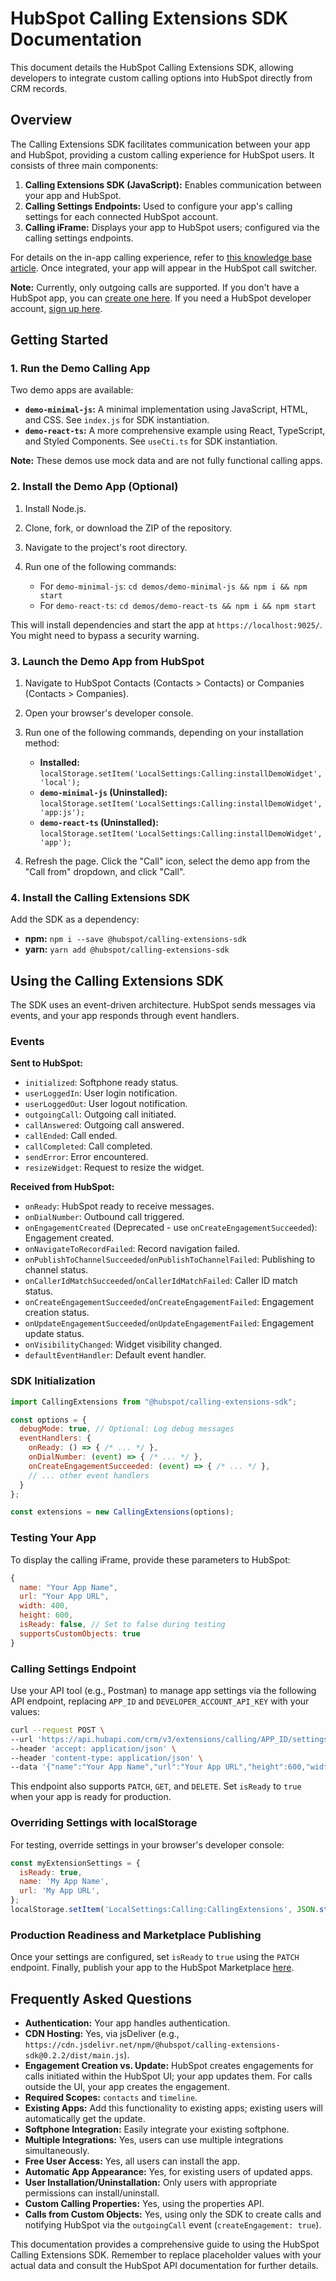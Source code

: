 # HubSpot Calling Extensions SDK Documentation

This document details the HubSpot Calling Extensions SDK, allowing developers to integrate custom calling options into HubSpot directly from CRM records.

## Overview

The Calling Extensions SDK facilitates communication between your app and HubSpot, providing a custom calling experience for HubSpot users.  It consists of three main components:

1. **Calling Extensions SDK (JavaScript):** Enables communication between your app and HubSpot.
2. **Calling Settings Endpoints:** Used to configure your app's calling settings for each connected HubSpot account.
3. **Calling iFrame:**  Displays your app to HubSpot users; configured via the calling settings endpoints.

For details on the in-app calling experience, refer to [this knowledge base article](LINK_TO_ARTICLE).  Once integrated, your app will appear in the HubSpot call switcher.

**Note:** Currently, only outgoing calls are supported.  If you don't have a HubSpot app, you can [create one here](LINK_TO_CREATE_APP). If you need a HubSpot developer account, [sign up here](LINK_TO_SIGN_UP).


## Getting Started

### 1. Run the Demo Calling App

Two demo apps are available:

* **`demo-minimal-js`:** A minimal implementation using JavaScript, HTML, and CSS.  See `index.js` for SDK instantiation.
* **`demo-react-ts`:** A more comprehensive example using React, TypeScript, and Styled Components. See `useCti.ts` for SDK instantiation.

**Note:** These demos use mock data and are not fully functional calling apps.

### 2. Install the Demo App (Optional)

1. Install Node.js.
2. Clone, fork, or download the ZIP of the repository.
3. Navigate to the project's root directory.
4. Run one of the following commands:

   * For `demo-minimal-js`:  `cd demos/demo-minimal-js && npm i && npm start`
   * For `demo-react-ts`:  `cd demos/demo-react-ts && npm i && npm start`

This will install dependencies and start the app at `https://localhost:9025/`. You might need to bypass a security warning.

### 3. Launch the Demo App from HubSpot

1. Navigate to HubSpot Contacts (Contacts > Contacts) or Companies (Contacts > Companies).
2. Open your browser's developer console.
3. Run one of the following commands, depending on your installation method:

   * **Installed:** `localStorage.setItem('LocalSettings:Calling:installDemoWidget', 'local');`
   * **`demo-minimal-js` (Uninstalled):** `localStorage.setItem('LocalSettings:Calling:installDemoWidget', 'app:js');`
   * **`demo-react-ts` (Uninstalled):** `localStorage.setItem('LocalSettings:Calling:installDemoWidget', 'app');`

4. Refresh the page. Click the "Call" icon, select the demo app from the "Call from" dropdown, and click "Call".


### 4. Install the Calling Extensions SDK

Add the SDK as a dependency:

* **npm:** `npm i --save @hubspot/calling-extensions-sdk`
* **yarn:** `yarn add @hubspot/calling-extensions-sdk`


## Using the Calling Extensions SDK

The SDK uses an event-driven architecture.  HubSpot sends messages via events, and your app responds through event handlers.

### Events

**Sent to HubSpot:**

* `initialized`:  Softphone ready status.
* `userLoggedIn`: User login notification.
* `userLoggedOut`: User logout notification.
* `outgoingCall`: Outgoing call initiated.
* `callAnswered`: Outgoing call answered.
* `callEnded`: Call ended.
* `callCompleted`: Call completed.
* `sendError`:  Error encountered.
* `resizeWidget`: Request to resize the widget.

**Received from HubSpot:**

* `onReady`: HubSpot ready to receive messages.
* `onDialNumber`: Outbound call triggered.
* `onEngagementCreated` (Deprecated - use `onCreateEngagementSucceeded`): Engagement created.
* `onNavigateToRecordFailed`: Record navigation failed.
* `onPublishToChannelSucceeded`/`onPublishToChannelFailed`: Publishing to channel status.
* `onCallerIdMatchSucceeded`/`onCallerIdMatchFailed`: Caller ID match status.
* `onCreateEngagementSucceeded`/`onCreateEngagementFailed`: Engagement creation status.
* `onUpdateEngagementSucceeded`/`onUpdateEngagementFailed`: Engagement update status.
* `onVisibilityChanged`: Widget visibility changed.
* `defaultEventHandler`: Default event handler.


### SDK Initialization

```javascript
import CallingExtensions from "@hubspot/calling-extensions-sdk";

const options = {
  debugMode: true, // Optional: Log debug messages
  eventHandlers: {
    onReady: () => { /* ... */ },
    onDialNumber: (event) => { /* ... */ },
    onCreateEngagementSucceeded: (event) => { /* ... */ },
    // ... other event handlers
  }
};

const extensions = new CallingExtensions(options);
```

### Testing Your App

To display the calling iFrame, provide these parameters to HubSpot:

```javascript
{
  name: "Your App Name",
  url: "Your App URL",
  width: 400,
  height: 600,
  isReady: false, // Set to false during testing
  supportsCustomObjects: true
}
```

### Calling Settings Endpoint

Use your API tool (e.g., Postman) to manage app settings via the following API endpoint, replacing `APP_ID` and `DEVELOPER_ACCOUNT_API_KEY` with your values:

```bash
curl --request POST \
--url 'https://api.hubapi.com/crm/v3/extensions/calling/APP_ID/settings?hapikey=DEVELOPER_ACCOUNT_API_KEY' \
--header 'accept: application/json' \
--header 'content-type: application/json' \
--data '{"name":"Your App Name","url":"Your App URL","height":600,"width":400,"isReady":false}'
```

This endpoint also supports `PATCH`, `GET`, and `DELETE`.  Set `isReady` to `true` when your app is ready for production.


### Overriding Settings with localStorage

For testing, override settings in your browser's developer console:

```javascript
const myExtensionSettings = {
  isReady: true,
  name: 'My App Name',
  url: 'My App URL',
};
localStorage.setItem('LocalSettings:Calling:CallingExtensions', JSON.stringify(myExtensionSettings));
```

### Production Readiness and Marketplace Publishing

Once your settings are configured, set `isReady` to `true` using the `PATCH` endpoint.  Finally, publish your app to the HubSpot Marketplace [here](LINK_TO_MARKETPLACE).


## Frequently Asked Questions

* **Authentication:** Your app handles authentication.
* **CDN Hosting:** Yes, via jsDeliver (e.g., `https://cdn.jsdelivr.net/npm/@hubspot/calling-extensions-sdk@0.2.2/dist/main.js`).
* **Engagement Creation vs. Update:** HubSpot creates engagements for calls initiated within the HubSpot UI; your app updates them. For calls outside the UI, your app creates the engagement.
* **Required Scopes:** `contacts` and `timeline`.
* **Existing Apps:**  Add this functionality to existing apps; existing users will automatically get the update.
* **Softphone Integration:** Easily integrate your existing softphone.
* **Multiple Integrations:** Yes, users can use multiple integrations simultaneously.
* **Free User Access:** Yes, all users can install the app.
* **Automatic App Appearance:** Yes, for existing users of updated apps.
* **User Installation/Uninstallation:** Only users with appropriate permissions can install/uninstall.
* **Custom Calling Properties:** Yes, using the properties API.
* **Calls from Custom Objects:** Yes, using only the SDK to create calls and notifying HubSpot via the `outgoingCall` event (`createEngagement: true`).


This documentation provides a comprehensive guide to using the HubSpot Calling Extensions SDK.  Remember to replace placeholder values with your actual data and consult the HubSpot API documentation for further details.
